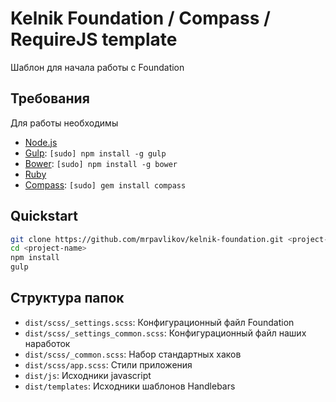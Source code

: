 # Kelnik Foundation / Compass / RequireJS template

Шаблон для начала работы с Foundation

## Требования

Для работы необходимы

  * [Node.js](http://nodejs.org)
  * [Gulp](http://gulpjs.com/): `[sudo] npm install -g gulp`
  * [Bower](http://bower.io): `[sudo] npm install -g bower`
  * [Ruby](https://www.ruby-lang.org/ru/downloads/)
  * [Compass](http://compass-style.org/): `[sudo] gem install compass`

## Quickstart

```bash
git clone https://github.com/mrpavlikov/kelnik-foundation.git <project-name>
cd <project-name>
npm install
gulp
```

## Структура папок

  * `dist/scss/_settings.scss`: Конфигурационный файл Foundation
  * `dist/scss/_settings_common.scss`: Конфигурационный файл наших наработок
  * `dist/scss/_common.scss`: Набор стандартных хаков
  * `dist/scss/app.scss`: Стили приложения
  * `dist/js`: Исходники javascript
  * `dist/templates`: Исходники шаблонов Handlebars
